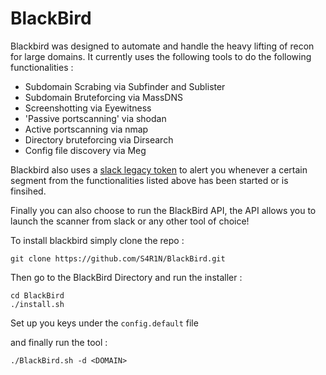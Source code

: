 # BlackBird

Blackbird was designed to automate and handle the heavy lifting of recon for large domains. It currently uses the following tools to do the following functionalities : 

- Subdomain Scrabing via Subfinder and Sublister
- Subdomain Bruteforcing via MassDNS
- Screenshotting via Eyewitness 
- 'Passive portscanning' via shodan
- Active portscanning via nmap 
- Directory bruteforcing via Dirsearch
- Config file discovery via Meg

Blackbird also uses a [slack legacy token](https://api.slack.com/custom-integrations/legacy-tokens) to alert you whenever a certain segment from the functionalities listed above has been started or is finsihed. 

Finally you can also choose to run the BlackBird API, the API allows you to launch the scanner from slack or any other tool of choice!

To install blackbird simply clone the repo : 
```
git clone https://github.com/S4R1N/BlackBird.git
```

Then go to the BlackBird Directory and run the installer : 
```
cd BlackBird
./install.sh
```

Set up you keys under the `config.default` file

and finally run the tool :
```
./BlackBird.sh -d <DOMAIN>
```
